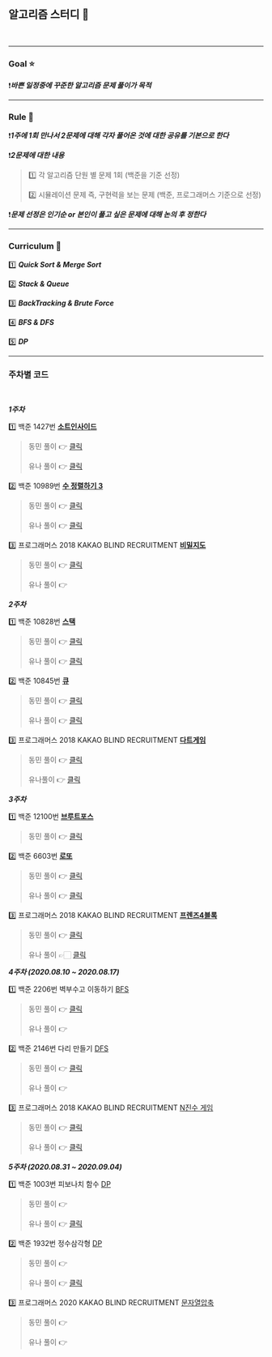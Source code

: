 ## 알고리즘 스터디 📕

<br>

---

### Goal ⭐️

❗️***바쁜 일정중에 꾸준한 알고리즘 문제 풀이가 목적***

---

### Rule 🤟

❗️***1주에 1회 만나서 2문제에 대해 각자 풀어온 것에 대한 공유를 기본으로 한다***

❗️***2문제에 대한 내용***

> 1️⃣ 각 알고리즘 단원 별 문제 1회 (백준을 기준 선정)
>
> 2️⃣ 시뮬레이션 문제 즉, 구현력을 보는 문제 (백준, 프로그래머스 기준으로 선정)

❗️***문제 선정은 인기순 or 본인이 풀고 싶은 문제에 대해 논의 후 정한다***

---

### Curriculum 📆

1️⃣ ***Quick Sort & Merge Sort***

2️⃣ ***Stack & Queue***

3️⃣ ***BackTracking & Brute Force***

4️⃣ ***BFS & DFS***

5️⃣ ***DP***

---

### 주차별 코드

<br>

***1주차***

1️⃣ 백준 1427번 **[소트인사이드](https://www.acmicpc.net/problem/1427)**

> 동민 풀이 👉 [클릭](https://github.com/dongminyoon/Algorithm/blob/master/%EC%9C%A4%EB%8F%99%EB%AF%BC/JAVA/Algorithm/src/Sort/BAEKJOON1427.java)
>
> 유나 풀이 👉 [클릭](https://github.com/dongminyoon/Algorithm/tree/master/%EA%B9%80%EC%9C%A0%EB%82%98)

2️⃣ 백준 10989번 **[수 정렬하기 3](https://www.acmicpc.net/problem/10989)**

> 동민 풀이 👉 [클릭](https://github.com/dongminyoon/Algorithm/blob/master/%EC%9C%A4%EB%8F%99%EB%AF%BC/JAVA/Algorithm/src/Sort/BAEKJOON10989.java)
>
> 유나 풀이 👉 [클릭](https://github.com/dongminyoon/Algorithm/tree/master/%EA%B9%80%EC%9C%A0%EB%82%98/%EB%B0%B1%EC%A4%8010989_CountingSort)

3️⃣ 프로그래머스 2018 KAKAO BLIND RECRUITMENT **[비밀지도](https://programmers.co.kr/learn/courses/30/lessons/17681)**

> 동민 풀이 👉 [클릭](https://github.com/dongminyoon/Algorithm/blob/master/%EC%9C%A4%EB%8F%99%EB%AF%BC/JAVA/Algorithm/src/Kakao2018Blind/SecretMap.java)
>
> 유나 풀이 👉


***2주차***

1️⃣ 백준 10828번 **[스택](https://www.acmicpc.net/problem/10828)**

> 동민 풀이 👉 [클릭](https://github.com/dongminyoon/Algorithm/blob/master/%EC%9C%A4%EB%8F%99%EB%AF%BC/JAVA/Algorithm/src/Stack/BAEKJOON10828.java)
>
> 유나 풀이 👉 [클릭](https://github.com/dongminyoon/Algorithm/blob/master/%EA%B9%80%EC%9C%A0%EB%82%98/%EB%B0%B1%EC%A4%8010828_Stack/baekjoon10828.java)

2️⃣ 백준 10845번 **[큐](https://www.acmicpc.net/problem/10845)**

> 동민 풀이 👉 [클릭](https://github.com/dongminyoon/Algorithm/blob/master/%EC%9C%A4%EB%8F%99%EB%AF%BC/JAVA/Algorithm/src/Queue/BAEKJOON10845.java)
>
> 유나 풀이 👉 [클릭](https://github.com/dongminyoon/Algorithm/blob/master/%EA%B9%80%EC%9C%A0%EB%82%98/%EB%B0%B1%EC%A4%8010845_Queue/baekjoon10845.java)

3️⃣ 프로그래머스 2018 KAKAO BLIND RECRUITMENT **[다트게임](https://programmers.co.kr/learn/courses/30/lessons/17682)**

> 동민 풀이 👉 [클릭](https://github.com/dongminyoon/Algorithm/blob/master/%EC%9C%A4%EB%8F%99%EB%AF%BC/JAVA/Algorithm/src/Kakao2018Blind/DartGame.java)
>
> 유나풀이 👉 [클릭](https://github.com/dongminyoon/Algorithm/blob/master/%EA%B9%80%EC%9C%A0%EB%82%98/%EC%B9%B4%EC%B9%B4%EC%98%A4%20%EB%B8%94%EB%9D%BC%EC%9D%B8%EB%93%9C%202018_%EB%8B%A4%ED%8A%B8%EA%B2%8C%EC%9E%84/dartgame.java)

***3주차***

1️⃣ 백준 12100번 **[브루트포스](https://www.acmicpc.net/problem/12100)**

>동민 풀이 👉 [클릭](https://github.com/dongminyoon/Algorithm/blob/master/%EC%9C%A4%EB%8F%99%EB%AF%BC/JAVA/Algorithm/src/BruteForce/BAEKJOON12100.java)

2️⃣ 백준 6603번 **[로또](https://www.acmicpc.net/problem/6603)**

>동민 풀이 👉 [클릭](https://github.com/dongminyoon/Algorithm/blob/master/%EC%9C%A4%EB%8F%99%EB%AF%BC/JAVA/Algorithm/src/BruteForce/BAEKJOON6603.java)
>
>유나 풀이 👉 [클릭](https://github.com/dongminyoon/Algorithm/blob/master/%EA%B9%80%EC%9C%A0%EB%82%98/%EB%B0%B1%EC%A4%80%206603%EB%B2%88%20%EB%A1%9C%EB%98%90/B_6603.java)

3️⃣ 프로그래머스 2018 KAKAO BLIND RECRUITMENT **[프렌즈4블록](https://programmers.co.kr/learn/courses/30/lessons/17679)**

> 동민 풀이 👉 [클릭](https://github.com/dongminyoon/Algorithm/blob/master/%EC%9C%A4%EB%8F%99%EB%AF%BC/SWIFT/Algorithm/Algorithm/2018%20%EC%B9%B4%EC%B9%B4%EC%98%A4%20%EB%B8%94%EB%9D%BC%EC%9D%B8%EB%93%9C/FriendsFourBlock.swift)
>
> 유나 풀이 👉🏻 [클릭](https://github.com/dongminyoon/Algorithm/blob/master/%EA%B9%80%EC%9C%A0%EB%82%98/%EC%B9%B4%EC%B9%B4%EC%98%A4%20%EB%B8%94%EB%9D%BC%EC%9D%B8%EB%93%9C%202018_%ED%94%84%EB%A0%8C%EC%A6%884%EB%B8%94%EB%A1%9D/friends4block.java)

***4주차 (2020.08.10 ~ 2020.08.17)*** 

1️⃣ 백준 2206번 벽부수고 이동하기 [BFS](https://www.acmicpc.net/problem/2206)

> 동민 풀이 👉 [클릭](https://github.com/dongminyoon/Algorithm/blob/master/%EC%9C%A4%EB%8F%99%EB%AF%BC/JAVA/Algorithm/src/BFS/BAEKJOON2206.java)
>
> 유나 풀이 👉

2️⃣ 백준 2146번 다리 만들기 [DFS](https://www.acmicpc.net/problem/2146)

> 동민 풀이 👉 [클릭](https://github.com/dongminyoon/Algorithm/blob/master/%EC%9C%A4%EB%8F%99%EB%AF%BC/JAVA/Algorithm/src/BFS/BAEKJOON2146.java)
>
> 유나 풀이 👉

3️⃣ 프로그래머스 2018 KAKAO BLIND RECRUITMENT [N진수 게임](https://programmers.co.kr/learn/courses/30/lessons/17687)

> 동민 풀이 👉 [클릭](https://github.com/dongminyoon/Algorithm/blob/master/%EC%9C%A4%EB%8F%99%EB%AF%BC/SWIFT/Algorithm/Algorithm/2020%20%EC%B9%B4%EC%B9%B4%EC%98%A4%20%EB%B8%94%EB%9D%BC%EC%9D%B8%EB%93%9C/NNotationGame.swift)
>
> 유나 풀이 👉 [클릭](https://github.com/yunakim2/Algorithm_Java/blob/master/Programmers/level2/level2_n%EC%A7%84%EC%88%98%EA%B2%8C%EC%9E%84.java)

***5주차 (2020.08.31 ~ 2020.09.04)***

1️⃣ 백준 1003번 피보나치 함수 [DP](https://www.acmicpc.net/problem/1003)

>동민 풀이 👉 
>
>유나 풀이 👉 [클릭](https://github.com/yunakim2/Algorithm_Java/blob/master/Baekjoon/DP/B_1003.java)

2️⃣ 백준 1932번 정수삼각형 [DP](https://www.acmicpc.net/problem/1932)

>동민 풀이 👉 
>
>유나 풀이 👉 [클릭](https://github.com/yunakim2/Algorithm_Java/blob/master/Baekjoon/DP/B_1932.java)

3️⃣ 프로그래머스 2020 KAKAO BLIND RECRUITMENT [문자열압축](https://programmers.co.kr/learn/courses/30/lessons/60057)

> 동민 풀이 👉 
>
> 유나 풀이 👉 
